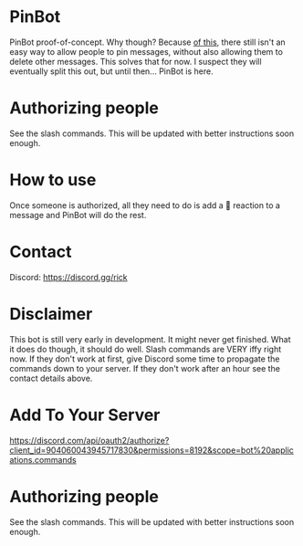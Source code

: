# PinBot
PinBot proof-of-concept. Why though? Because [of this](https://support.discord.com/hc/en-us/community/posts/360030264671 "Discord Support"), there still isn't an easy way to allow people to pin messages, without also allowing them to delete other messages. This solves that for now. I suspect they will eventually split this out, but until then... PinBot is here.

# Authorizing people
See the slash commands. This will be updated with better instructions soon enough.

# How to use
Once someone is authorized, all they need to do is add a 📌 reaction to a message and PinBot will do the rest.

# Contact
Discord: https://discord.gg/rick

# Disclaimer
This bot is still very early in development. It might never get finished. What it does do though, it should do well. Slash commands are VERY iffy right now. If they don't work at first, give Discord some time to propagate the commands down to your server. If they don't work after an hour see the contact details above.

# Add To Your Server
https://discord.com/api/oauth2/authorize?client_id=904060043945717830&permissions=8192&scope=bot%20applications.commands

# Authorizing people
See the slash commands. This will be updated with better instructions soon enough.
